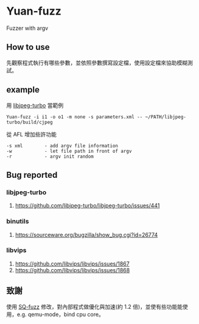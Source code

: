 # Yuan-fuzz
Fuzzer with argv
## How to use
先觀察程式執行有哪些參數，並依照參數撰寫設定檔，使用設定檔來協助模糊測試。
## example
用 [libjpeg-turbo](https://github.com/libjpeg-turbo/libjpeg-turbo) 當範例
``` 
Yuan-fuzz -i i1 -o o1 -m none -s parameters.xml -- ~/PATH/libjpeg-turbo/build/cjpeg
```
從 AFL 增加些許功能
```
-s xml        - add argv file information
-w            - let file path in front of argv
-r            - argv init random
```
## Bug reported
### libjpeg-turbo
1. https://github.com/libjpeg-turbo/libjpeg-turbo/issues/441
### binutils
1. https://sourceware.org/bugzilla/show_bug.cgi?id=26774
### libvips
1. https://github.com/libvips/libvips/issues/1867
2. https://github.com/libvips/libvips/issues/1868

## 致謝
使用 [SQ-fuzz](https://github.com/fdgkhdkgh/SQ-Fuzz) 修改，對內部程式做優化與加速(約 1.2 倍)，並使有些功能能使用，e.g. qemu-mode，bind cpu core。